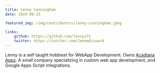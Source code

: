 ```yaml
---
title: Lenny Cunningham
date: 2019-09-23

featured_img: /img/contributors/lenny-cunningham.jpeg

links:
    github: https://github.com/lennyz71
    twitter: https://twitter.com/lenmedicward
---
```


Lenny is a self taught hobbiest for WebApp Development. Owns  <a href="http://acadianaapps.com">Acadiana Apps</a>. A small company specializing in custom web app development, and Google Apps Script integrations.